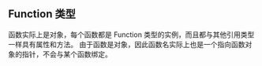 ## Function 类型 ##

函数实际上是对象，每个函数都是 Function 类型的实例，而且都与其他引用类型一样具有属性和方法。
由于函数是对象，因此函数名实际上也是一个指向函数对象的指针，不会与某个函数绑定。